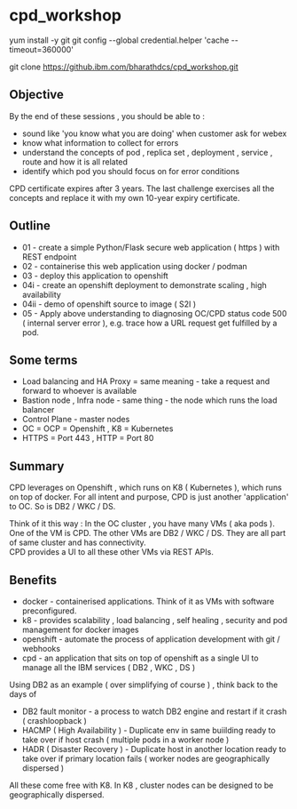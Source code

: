 # cpd_workshop

yum install -y git
git config --global credential.helper 'cache --timeout=360000'

git clone https://github.ibm.com/bharathdcs/cpd_workshop.git


## Objective 

By the end of these sessions , you should be able to :

- sound like 'you know what you are doing' when customer ask for webex
- know what information to collect for errors
- understand the concepts of pod , replica set , deployment , service , route and how it is all related
- identify which pod you should focus on for error conditions

CPD certificate expires after 3 years.  The last challenge exercises all the concepts and replace it with my own 10-year expiry certificate.

## Outline 

- 01 - create a simple Python/Flask secure web application ( https ) with REST  endpoint
- 02 - containerise this web application using docker / podman
- 03 - deploy this application to openshift
- 04i - create an openshift deployment to demonstrate scaling , high availability
- 04ii - demo of openshift source to image ( S2I )
- 05 - Apply above understanding to diagnosing OC/CPD status code 500 ( internal server error ), e.g. trace how a URL request get fulfilled by a pod.

## Some terms

- Load balancing and HA Proxy = same meaning - take a request and forward to whoever is available
- Bastion node , Infra node - same thing - the node which runs the load balancer
- Control Plane - master nodes
- OC = OCP = Openshift , K8 = Kubernetes
- HTTPS = Port 443 , HTTP = Port 80

## Summary

CPD leverages on Openshift , which runs on K8 ( Kubernetes ), which runs on top of docker.  For all intent and purpose, CPD is just another 'application' to OC.  So is DB2 / WKC / DS.

Think of it this way :  In the OC cluster , you have many VMs ( aka pods ).  One of the VM is CPD.  The other VMs are DB2 / WKC / DS.  They are all part of same cluster and has connectivity.  
CPD provides a UI to all these other VMs via REST APIs.

## Benefits

- docker - containerised applications.  Think of it as VMs with software preconfigured.
- k8 - provides scalability , load balancing , self healing , security and pod management for docker images
- openshift - automate the process of application development with git / webhooks
- cpd - an application that sits on top of openshift as a single UI to manage all the IBM services ( DB2 , WKC , DS )

Using DB2 as an example ( over simplifying of course ) , think back to the days of 

- DB2 fault monitor - a process to watch DB2 engine and restart if it crash  ( crashloopback )
- HACMP ( High Availability ) - Duplicate env in same buiilding ready to take over if host crash ( multiple pods in a worker node )
- HADR ( Disaster Recovery ) - Duplicate host in another location ready to take over if primary location fails ( worker nodes are geographically dispersed )

All these come free with K8.  In K8 , cluster nodes can be designed to be geographically dispersed.
